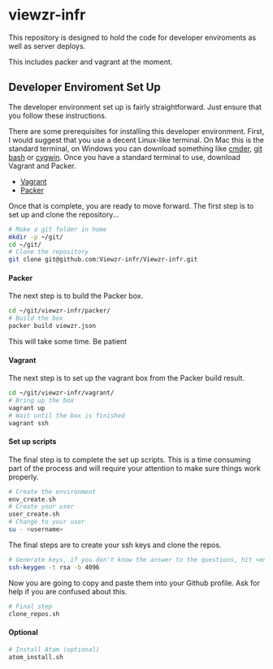 # viewzr-infr

This repository is designed to hold the code for developer enviroments as well as server deploys.

This includes packer and vagrant at the moment.

## Developer Enviroment Set Up

The developer environment set up is fairly straightforward. Just ensure that you follow these instructions.

There are some prerequisites for installing this developer environment. First, I would suggest that you use a decent Linux-like terminal. On Mac this is the standard terminal, on Windows you can download something like [cmder](http://cmder.net/), [git bash](https://git-scm.com/downloads) or [cygwin](https://www.cygwin.com/). Once you have a standard terminal to use, download Vagrant and Packer.

* [Vagrant](https://www.vagrantup.com/)
* [Packer](https://www.packer.io/)

Once that is complete, you are ready to move forward. The first step is to set up and clone the repository...

```bash
# Make a git folder in home
mkdir -p ~/git/
cd ~/git/
# Clone the repository
git clone git@github.com:Viewzr-infr/Viewzr-infr.git
```

#### Packer

The next step is to build the Packer box.

```bash
cd ~/git/viewzr-infr/packer/
# Build the box
packer build viewzr.json
```

This will take some time. Be patient

#### Vagrant

The next step is to set up the vagrant box from the Packer build result.

```bash
cd ~/git/viewzr-infr/vagrant/
# Bring up the box
vagrant up
# Wait until the box is finished
vagrant ssh
```

#### Set up scripts

The final step is to complete the set up scripts. This is a time consuming part of the process and will require your attention to make sure things work properly.

```bash
# Create the environment
env_create.sh
# Create your user
user_create.sh
# Change to your user
su - <username>
```

The final steps are to create your ssh keys and clone the repos.
```bash
# Generate keys, if you don't know the answer to the questions, hit <enter>
ssh-keygen -t rsa -b 4096
```

Now you are going to copy and paste them into your Github profile. Ask for help if you are confused about this.

```bash
# Final step
clone_repos.sh
```
#### Optional

```bash
# Install Atom (optional)
atom_install.sh
```
